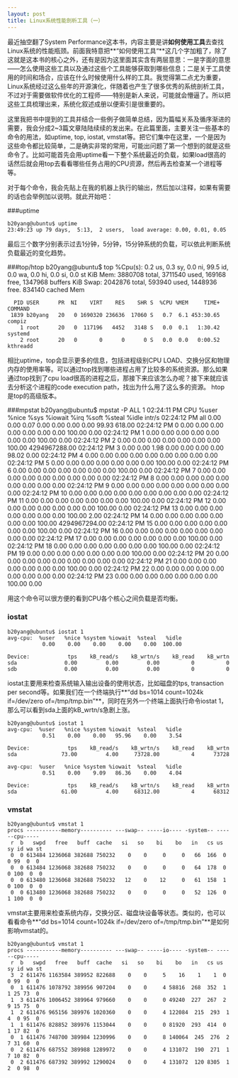 ```yaml
---
layout: post
title: Linux系统性能剖析工具（一）
---
```


最近抽空翻了System Performance这本书，内容主要是讲**如何使用工具**去查找Linux系统的性能瓶颈。前面我特意把**“如何使用工具“**这几个字加粗了，除了这就是这本书的核心之外，还有是因为这里面其实含有两层意思：一是字面的意思——怎么使用这些工具以及通过这些个工具能够获取到哪些信息；二是关于工具使用的时间和场合，应该在什么时候使用什么样的工具。我觉得第二点尤为重要，Linux系统经过这么些年的开源演化，伴随着也产生了很多优秀的系统剖析工具，不过对于需要做软件优化的工程师——特别是新人来说，可能就会懵逼了。所以把这些工具梳理出来，系统化叙述成册以便索引是很重要的。

这里我把书中提到的工具并结合一些例子做简单总结，因为篇幅关系及循序渐进的需要，我会分成2~3篇文章陆陆续续的发出来。在此篇里面，主要关注一些基本的命令的用法，如uptime, top, iostat, vmstat等。把它们集中在这里，一个是因为这些命令都比较简单，二是确实非常的常用，可能出问题了第一个想到的就是这些命令了。比如可能首先会用uptime看一下整个系统最近的负载，如果load很高的话然后就会用top去看看哪些任务占用的CPU资源，然后再去检查某一个进程等等。

对于每个命令，我会先贴上在我的机器上执行的输出，然后加以注释，如果有需要的话也会举例加以说明。就此开始吧：  

###uptime  

	b20yang@ubuntu$ uptime   
	23:49:23 up 79 days,  5:13,  2 users,  load average: 0.00, 0.01, 0.05  

最后三个数字分别表示过去1分钟，5分钟，15分钟系统的负载，可以依此判断系统负载最近的变化趋势。

###top/htop
	b20yang@ubuntu$ top
	%Cpu(s):  0.2 us,  0.3 sy,  0.0 ni, 99.5 id,  0.0 wa,  0.0 hi,  0.0 si,  0.0 st
	KiB Mem:   3880708 total,  3711540 used,   169168 free,  1347968 buffers
	KiB Swap:  2042876 total,   593940 used,  1448936 free.   834140 cached Mem
	
	  PID USER      PR  NI    VIRT    RES    SHR S  %CPU %MEM     TIME+ COMMAND
	 1839 b20yang   20   0 1690320 236636  17060 S   0.7  6.1 453:30.65 compiz
	    1 root      20   0  117196   4452   3148 S   0.0  0.1   1:30.42 systemd
	    2 root      20   0       0      0      0 S   0.0  0.0   0:00.52 kthreadd
相比uptime，top会显示更多的信息，包括进程级别CPU LOAD、交换分区和物理内存的使用率等。可以通过top找到哪些进程占用了比较多的系统资源。那么如果通过top找到了cpu load很高的进程之后，那接下来应该怎么办呢？接下来就应该去分析这个进程的code execution path，找出为什么用了这么多的资源。 htop是top的高级版本。

###mpstat
	b20yang@ubuntu$ mpstat -P ALL 1
	02:24:11 PM  CPU   %user   %nice    %sys %iowait    %irq   %soft  %steal   %idle    intr/s
	02:24:12 PM  all    0.00    0.00    0.07    0.00    0.00    0.00    0.00   99.93    618.00
	02:24:12 PM    0    0.00    0.00    0.00    0.00    0.00    0.00    0.00  100.00      0.00
	02:24:12 PM    1    0.00    0.00    0.00    0.00    0.00    0.00    0.00  100.00      0.00
	02:24:12 PM    2    0.00    0.00    0.00    0.00    0.00    0.00    0.00  100.00 4294967288.00
	02:24:12 PM    3    0.00    0.00    1.98    0.00    0.00    0.00    0.00   98.02      0.00
	02:24:12 PM    4    0.00    0.00    0.00    0.00    0.00    0.00    0.00    0.00      0.00
	02:24:12 PM    5    0.00    0.00    0.00    0.00    0.00    0.00    0.00  100.00      0.00
	02:24:12 PM    6    0.00    0.00    0.00    0.00    0.00    0.00    0.00  100.00      0.00
	02:24:12 PM    7    0.00    0.00    0.00    0.00    0.00    0.00    0.00    0.00      0.00
	02:24:12 PM    8    0.00    0.00    0.00    0.00    0.00    0.00    0.00    0.00      0.00
	02:24:12 PM    9    0.00    0.00    0.00    0.00    0.00    0.00    0.00    0.00      0.00
	02:24:12 PM   10    0.00    0.00    0.00    0.00    0.00    0.00    0.00    0.00      0.00
	02:24:12 PM   11    0.00    0.00    0.00    0.00    0.00    0.00    0.00  100.00      0.00
	02:24:12 PM   12    0.00    0.00    0.00    0.00    0.00    0.00    0.00  100.00      0.00
	02:24:12 PM   13    0.00    0.00    0.00    0.00    0.00    0.00    0.00  100.00      2.00
	02:24:12 PM   14    0.00    0.00    0.00    0.00    0.00    0.00    0.00  100.00 4294967294.00
	02:24:12 PM   15    0.00    0.00    0.00    0.00    0.00    0.00    0.00  100.00      0.00
	02:24:12 PM   16    0.00    0.00    0.00    0.00    0.00    0.00    0.00    0.00      0.00
	02:24:12 PM   17    0.00    0.00    0.00    0.00    0.00    0.00    0.00  100.00      0.00
	02:24:12 PM   18    0.00    0.00    0.00    0.00    0.00    0.00    0.00  100.00      0.00
	02:24:12 PM   19    0.00    0.00    0.00    0.00    0.00    0.00    0.00  100.00      0.00
	02:24:12 PM   20    0.00    0.00    0.00    0.00    0.00    0.00    0.00    0.00      0.00
	02:24:12 PM   21    0.00    0.00    0.00    0.00    0.00    0.00    0.00  100.00      0.00
	02:24:12 PM   22    0.00    0.00    0.00    0.00    0.00    0.00    0.00    0.00      0.00
	02:24:12 PM   23    0.00    0.00    0.00    0.00    0.00    0.00    0.00  100.00      0.00


用这个命令可以很方便的看到CPU各个核心之间负载是否均衡。


### iostat
	b20yang@ubuntu$ iostat 1
	avg-cpu:  %user   %nice %system %iowait  %steal   %idle
	           0.00    0.00    0.00    0.00    0.00  100.00
	
	Device:            tps    kB_read/s    kB_wrtn/s    kB_read    kB_wrtn
	sda               0.00         0.00         0.00          0          0
	sdb               0.00         0.00         0.00          0          0
iostat主要用来检查系统输入输出设备的使用状态，比如磁盘的tps, transaction per second等。如果我们在一个终端执行**“dd bs=1014 count=1024k if=/dev/zero of=/tmp/tmp.bin”**，同时在另外一个终端上面执行命令iostat 1，那么可以看到sda上面的kB_wrtn/s急剧上涨。

	b20yang@ubuntu$ iostat 1
	avg-cpu:  %user   %nice %system %iowait  %steal   %idle
	           0.51    0.00    0.00   95.96    0.00    3.54
	
	Device:            tps    kB_read/s    kB_wrtn/s    kB_read    kB_wrtn
	sda              73.00         4.00     73728.00          4      73728
	
	avg-cpu:  %user   %nice %system %iowait  %steal   %idle
	           0.51    0.00    9.09   86.36    0.00    4.04
	
	Device:            tps    kB_read/s    kB_wrtn/s    kB_read    kB_wrtn
	sda              61.00         4.00     68312.00          4      68312

### vmstat
	b20yang@ubuntu$ vmstat 1
	procs -----------memory---------- ---swap-- -----io---- -system-- ------cpu-----
	 r  b   swpd   free   buff  cache   si   so    bi    bo   in   cs us sy id wa st
	 0  0 613484 1236068 382688 750232    0    0     0     0   66  166  0  0 99  0  0
	 0  0 613484 1236068 382688 750232    0    0     0     0   64  178  0  0 100  0  0
	 0  0 613480 1236068 382688 750232   12    0    12     0   61  158  1  0 100  0  0
	 0  0 613480 1236068 382688 750232    0    0     0     0   52  126  0  1 100  0  0
vmstat主要用来检查系统内存，交换分区、磁盘块设备等状态。类似的，也可以看看命令**“dd bs=1014 count=1024k if=/dev/zero of=/tmp/tmp.bin”**是如何影响vmstat的。

	b20yang@ubuntu$ vmstat 1
	procs -----------memory---------- ---swap-- -----io---- -system-- ------cpu-----
	 r  b   swpd   free   buff  cache   si   so    bi    bo   in   cs us sy id wa st
	 3  2 611476 1163584 389952 822688    0    0     5    16    1    1  0  0 99  0  0
	 0  1 611476 1078792 389956 907204    0    0     4 58816  268  352  1  1 25 73  0
	 1  3 611476 1006452 389964 979660    0    0     0 49240  227  267  2  9 15 75  0
	 1  2 611476 965156 389976 1020360    0    0     4 122084  215  293  1  4  0 95  0
	 1  1 611476 828852 389976 1153044    0    0     0 81920  293  414  0  1 17 82  0
	 0  1 611476 748700 389984 1230996    0    0     8 140064  245  276  2  7 31 60  0
	 0  2 611476 687552 389988 1289972    0    0     4 131072  190  271  1  7 10 82  0
	 0  2 611476 687392 389992 1290024    0    0     4 131072  120 8305  1  2  0 98  0

